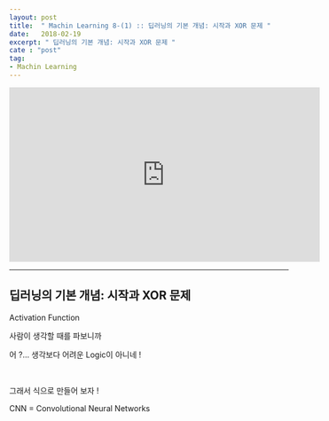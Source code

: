 ```yaml
---
layout: post
title:  " Machin Learning 8-(1) :: 딥러닝의 기본 개념: 시작과 XOR 문제 "
date:   2018-02-19
excerpt: " 딥러닝의 기본 개념: 시작과 XOR 문제 "
cate : "post"
tag:
- Machin Learning
---
```


<iframe width="560" height="315" src="https://www.youtube.com/embed/n7DNueHGkqE" frameborder="0" allowfullscreen></iframe>

---

## 딥러닝의 기본 개념: 시작과 XOR 문제

Activation Function 

사람이 생각할 때를 파보니까 

어 ?… 생각보다 어려운 Logic이 아니네 !

<br>

그래서 식으로 만들어 보자 !

CNN = Convolutional Neural Networks

